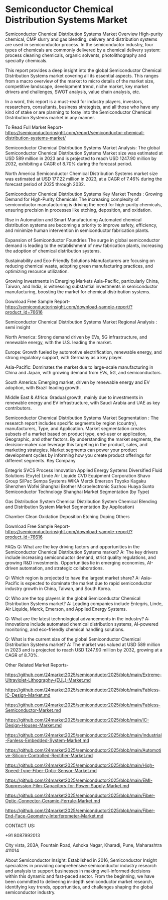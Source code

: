 <h1>Semiconductor Chemical Distribution Systems Market</h1>
Semiconductor Chemical Distribution Systems Market Overview
High-purity chemical, CMP slurry and gas blending, delivery and distribution systems are used in semiconductor process. In the semiconductor industry, four types of chemicals are commonly delivered by a chemical delivery system: process cleaning chemicals, organic solvents, photolithography and specialty chemicals.

This report provides a deep insight into the global Semiconductor Chemical Distribution Systems market covering all its essential aspects. This ranges from a macro overview of the market to micro details of the market size, competitive landscape, development trend, niche market, key market drivers and challenges, SWOT analysis, value chain analysis, etc.

In a word, this report is a must-read for industry players, investors, researchers, consultants, business strategists, and all those who have any kind of stake or are planning to foray into the Semiconductor Chemical Distribution Systems market in any manner.

To Read Full Market Report-
https://semiconductorinsight.com/report/semiconductor-chemical-distribution-systems-market/

Semiconductor Chemical Distribution Systems Market Analysis:
The global Semiconductor Chemical Distribution Systems Market size was estimated at USD 589 million in 2023 and is projected to reach USD 1247.90 million by 2032, exhibiting a CAGR of 8.70% during the forecast period.

North America Semiconductor Chemical Distribution Systems market size was estimated at USD 177.22 million in 2023, at a CAGR of 7.46% during the forecast period of 2025 through 2032.

Semiconductor Chemical Distribution Systems Key Market Trends :
Growing Demand for High-Purity Chemicals
The increasing complexity of semiconductor manufacturing is driving the need for high-purity chemicals, ensuring precision in processes like etching, deposition, and oxidation.

Rise in Automation and Smart Manufacturing
Automated chemical distribution systems are becoming a priority to improve safety, efficiency, and minimize human intervention in semiconductor fabrication plants.

Expansion of Semiconductor Foundries
The surge in global semiconductor demand is leading to the establishment of new fabrication plants, increasing the adoption of chemical distribution systems.

Sustainability and Eco-Friendly Solutions
Manufacturers are focusing on reducing chemical waste, adopting green manufacturing practices, and optimizing resource utilization.

Growing Investments in Emerging Markets
Asia-Pacific, particularly China, Taiwan, and India, is witnessing substantial investments in semiconductor manufacturing, boosting the market for chemical distribution systems.

Download Free Sample Report-
https://semiconductorinsight.com/download-sample-report/?product_id=76616

Semiconductor Chemical Distribution Systems Market Regional Analysis :
semi insight

North America:
Strong demand driven by EVs, 5G infrastructure, and renewable energy, with the U.S. leading the market.

Europe:
Growth fueled by automotive electrification, renewable energy, and strong regulatory support, with Germany as a key player.

Asia-Pacific:
Dominates the market due to large-scale manufacturing in China and Japan, with growing demand from EVs, 5G, and semiconductors.

South America:
Emerging market, driven by renewable energy and EV adoption, with Brazil leading growth.

Middle East & Africa:
Gradual growth, mainly due to investments in renewable energy and EV infrastructure, with Saudi Arabia and UAE as key contributors.

Semiconductor Chemical Distribution Systems Market Segmentation :
The research report includes specific segments by region (country), manufacturers, Type, and Application. Market segmentation creates subsets of a market based on product type, end-user or application, Geographic, and other factors. By understanding the market segments, the decision-maker can leverage this targeting in the product, sales, and marketing strategies. Market segments can power your product development cycles by informing how you create product offerings for different segments.
Key Company

Entegris
SVCS Process Innovation
Applied Energy Systems
Diversified Fluid Solutions (Exyte)
Linde
Air Liquide
CVD Equipment Corporation
Shavo Group
SilPac
Sempa Systems
WIKA
Merck
Emerson
Toyoko Kagaku
Shenzhen Wofei
Shanghai Brother Microelectronic
Suzhou Huaya
Sunto Semiconductor Technology Shanghai
Market Segmentation (by Type)

Gas Distribution System
Chemical Distribution System
Chemical Blending and Distribution System
Market Segmentation (by Application)

Chamber Clean
Oxidation
Deposition
Etching
Doping
Others

Download Free Sample Report-
https://semiconductorinsight.com/download-sample-report/?product_id=76616

FAQs
Q: What are the key driving factors and opportunities in the Semiconductor Chemical Distribution Systems market?
A: The key drivers include increasing semiconductor demand, strict quality regulations, and growing R&D investments. Opportunities lie in emerging economies, AI-driven automation, and strategic collaborations.

Q: Which region is projected to have the largest market share?
A: Asia-Pacific is expected to dominate the market due to rapid semiconductor industry growth in China, Taiwan, and South Korea.

Q: Who are the top players in the global Semiconductor Chemical Distribution Systems market?
A: Leading companies include Entegris, Linde, Air Liquide, Merck, Emerson, and Applied Energy Systems.

Q: What are the latest technological advancements in the industry?
A: Innovations include automated chemical distribution systems, AI-powered monitoring, and eco-friendly chemical handling solutions.

Q: What is the current size of the global Semiconductor Chemical Distribution Systems market?
A: The market was valued at USD 589 million in 2023 and is projected to reach USD 1247.90 million by 2032, growing at a CAGR of 8.70%.

Other Related Market Reports-

https://github.com/24market2025/semiconductor2025/blob/main/Extreme-Ultraviolet-Lithography-(EUL)-Market.md

https://github.com/24market2025/semiconductor2025/blob/main/Fabless-IC-Design-Market.md

https://github.com/24market2025/semiconductor2025/blob/main/Fabless-Semiconductor-Market.md

https://github.com/24market2025/semiconductor2025/blob/main/IC-Design-Houses-Market.md

https://github.com/24market2025/semiconductor2025/blob/main/Industrial-Fanless-Embedded-System-Market.md

https://github.com/24market2025/semiconductor2025/blob/main/Automotive-Silicon-Controlled-Rectifier-Market.md

https://github.com/24market2025/semiconductor2025/blob/main/High-Speed-Type-Fiber-Optic-Sensor-Market.md

https://github.com/24market2025/semiconductor2025/blob/main/EMI-Suppression-Film-Capacitors-for-Power-Supply-Market.md

https://github.com/24market2025/semiconductor2025/blob/main/Fiber-Optic-Connector-Ceramic-Ferrule-Market.md

https://github.com/24market2025/semiconductor2025/blob/main/Fiber-End-Face-Geometry-Interferometer-Market.md

CONTACT US:

+91 8087992013

City vista, 203A, Fountain Road, Ashoka Nagar, Kharadi, Pune, Maharashtra 411014

About Semiconductor Insight:
Established in 2016, Semiconductor Insight specializes in providing comprehensive semiconductor industry research and analysis to support businesses in making well-informed decisions within this dynamic and fast-paced sector. From the beginning, we have been committed to delivering in-depth semiconductor market research, identifying key trends, opportunities, and challenges shaping the global semiconductor industry.
